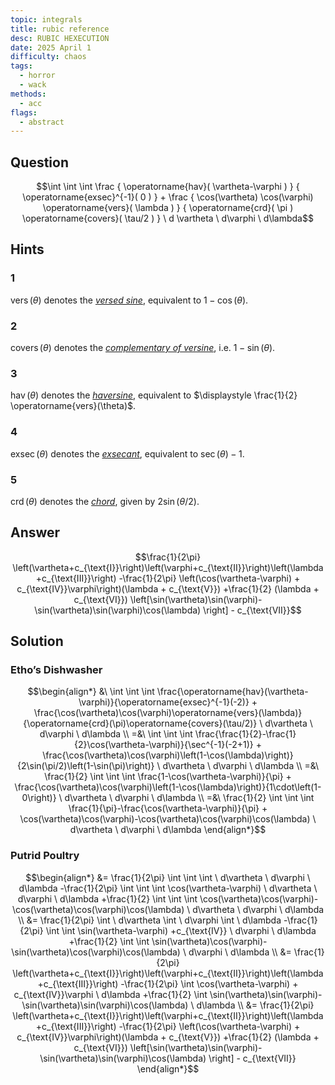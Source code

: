 ```yaml
---
topic: integrals
title: rubic reference
desc: RUBIC HEXECUTION
date: 2025 April 1
difficulty: chaos
tags:
  - horror
  - wack
methods:
  - acc
flags:
  - abstract
---
```



## Question
```math
\int
  \int
    \int
      \frac
        { \operatorname{hav}( \vartheta-\varphi ) }
        { \operatorname{exsec}^{-1}( 0 ) }
      +
      \frac
        {
          \cos(\vartheta) \cos(\varphi)
          \operatorname{vers}( \lambda )
        }
        {
          \operatorname{crd}( \pi )
          \operatorname{covers}( \tau/2 )
        }
    \ d \vartheta
  \ d\varphi
\ d\lambda
```


## Hints

### 1
$\operatorname{vers}(\theta)$ denotes the [*versed sine*](https://wikipedia.org/wiki/Versine), equivalent to $1 - \cos(\theta)$.

### 2
$\operatorname{covers}(\theta)$ denotes the [*complementary of versine*](https://wikipedia.org/wiki/Versine#cvs), i.e. $1 - \sin(\theta)$.

### 3
$\operatorname{hav}(\theta)$ denotes the [*haversine*](https://wikipedia.org/wiki/Versine#hav), equivalent to $\displaystyle \frac{1}{2} \operatorname{vers}(\theta)$.

### 4
$\operatorname{exsec}(\theta)$ denotes the [*exsecant*](https://wikipedia.org/wiki/Exsecant), equivalent to $\sec(\theta) - 1$.

### 5
$\operatorname{crd}(\theta)$ denotes the [*chord*](https://wikipedia.org/wiki/Chord_(geometry)), given by $2\sin(\theta/2)$.


## Answer
```math
\frac{1}{2\pi} \left(\vartheta+c_{\text{I}}\right)\left(\varphi+c_{\text{II}}\right)\left(\lambda+c_{\text{III}}\right)
    -\frac{1}{2\pi} \left(\cos(\vartheta-\varphi) + c_{\text{IV}}\varphi\right)(\lambda + c_{\text{V}})
    +\frac{1}{2} (\lambda + c_{\text{VI}}) \left[\sin(\vartheta)\sin(\varphi)-\sin(\vartheta)\sin(\varphi)\cos(\lambda) \right] - c_{\text{VII}}
```


## Solution

### Etho’s Dishwasher
```math
\begin{align*}
  &\ \int \int \int
      \frac{\operatorname{hav}(\vartheta-\varphi)}{\operatorname{exsec}^{-1}(-2)} +
      \frac{\cos(\vartheta)\cos(\varphi)\operatorname{vers}(\lambda)}{\operatorname{crd}(\pi)\operatorname{covers}(\tau/2)}
    \ d\vartheta \ d\varphi \ d\lambda
  \\ =&\ \int \int \int
      \frac{\frac{1}{2}-\frac{1}{2}\cos(\vartheta-\varphi)}{\sec^{-1}(-2+1)} +
      \frac{\cos(\vartheta)\cos(\varphi)\left(1-\cos(\lambda)\right)}{2\sin(\pi/2)\left(1-\sin(\pi)\right)}
    \ d\vartheta \ d\varphi \ d\lambda
  \\ =&\ \frac{1}{2} \int \int \int
      \frac{1-\cos(\vartheta-\varphi)}{\pi} +
      \frac{\cos(\vartheta)\cos(\varphi)\left(1-\cos(\lambda)\right)}{1\cdot\left(1-0\right)}
    \ d\vartheta \ d\varphi \ d\lambda
  \\ =&\ \frac{1}{2} \int \int \int
      \frac{1}{\pi}-\frac{\cos(\vartheta-\varphi)}{\pi} +
      \cos(\vartheta)\cos(\varphi)-\cos(\vartheta)\cos(\varphi)\cos(\lambda)
    \ d\vartheta \ d\varphi \ d\lambda
\end{align*}
```

### Putrid Poultry
```math
\begin{align*}
  &= \frac{1}{2\pi} \int \int \int \ d\vartheta \ d\varphi \ d\lambda
    -\frac{1}{2\pi} \int \int \int \cos(\vartheta-\varphi) \ d\vartheta \ d\varphi \ d\lambda
    +\frac{1}{2} \int \int \int
      \cos(\vartheta)\cos(\varphi)-\cos(\vartheta)\cos(\varphi)\cos(\lambda)
    \ d\vartheta \ d\varphi \ d\lambda
  \\ &= \frac{1}{2\pi} \int \ d\vartheta \int \ d\varphi \int \ d\lambda
    -\frac{1}{2\pi} \int \int \sin(\vartheta-\varphi) +c_{\text{IV}} \ d\varphi \ d\lambda
    +\frac{1}{2} \int \int
      \sin(\vartheta)\cos(\varphi)-\sin(\vartheta)\cos(\varphi)\cos(\lambda)
    \ d\varphi \ d\lambda
  \\ &= \frac{1}{2\pi} \left(\vartheta+c_{\text{I}}\right)\left(\varphi+c_{\text{II}}\right)\left(\lambda+c_{\text{III}}\right)
    -\frac{1}{2\pi} \int \cos(\vartheta-\varphi) + c_{\text{IV}}\varphi \ d\lambda
    +\frac{1}{2} \int
      \sin(\vartheta)\sin(\varphi)-\sin(\vartheta)\sin(\varphi)\cos(\lambda)
    \ d\lambda
  \\ &= \frac{1}{2\pi} \left(\vartheta+c_{\text{I}}\right)\left(\varphi+c_{\text{II}}\right)\left(\lambda+c_{\text{III}}\right)
    -\frac{1}{2\pi} \left(\cos(\vartheta-\varphi) + c_{\text{IV}}\varphi\right)(\lambda + c_{\text{V}})
    +\frac{1}{2} (\lambda + c_{\text{VI}}) \left[\sin(\vartheta)\sin(\varphi)-\sin(\vartheta)\sin(\varphi)\cos(\lambda) \right] - c_{\text{VII}}
\end{align*}
```
